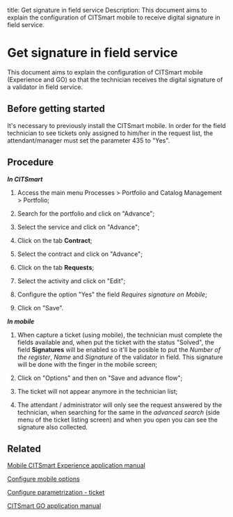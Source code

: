 title: Get signature in field service
Description: This document aims to explain the configuration of CITSmart mobile to receive digital signature in field service.
# Get signature in field service

This document aims to explain the configuration of CITSmart mobile (Experience and GO) so that the
technician receives the digital signature of a validator in field service.

Before getting started
----------------------

It's necessary to previously install the CITSmart mobile. In order for the field technician to see tickets only assigned to
him/her in the request list, the attendant/manager must set the parameter 435 to "Yes".

Procedure
---------

***In CITSmart***

1.  Access the main menu Processes \> Portfolio and Catalog Management \>
    Portfolio;

2.  Search for the portfolio and click on "Advance";

3.  Select the service and click on "Advance";

4.  Click on the tab **Contract**;

5.  Select the contract and click on "Advance";

6.  Click on the tab **Requests**;

7.  Select the activity and click on "Edit";

8.  Configure the option "Yes" the field *Requires signature on Mobile*;

9.  Click on "Save".

***In mobile***

1.  When capture a ticket (using mobile), the technician must complete the
    fields available and, when put the ticket with the status "Solved", the
    field **Signatures** will be enabled so it'll be posible to put the *Number
    of the register*, *Name* and *Signature* of the validator in field. This
    signature will be done with the finger in the mobile screen;

2.  Click on "Options" and then on "Save and advance flow";

3.  The ticket will not appear anymore in the technician list;

4.  The attendant / administrator will only see the request answered by the technician, when searching for the same in the *advanced search* (side menu of the ticket listing screen) and when you open you can see the signature also collected.

Related
------

[Mobile CITSmart Experience application manual](/en-us/citsmart-platform-9/additional-features/mobile-and-field-service/apps/citsmart-app.html)

[Configure mobile options](/en-us/citsmart-platform-9/additional-features/mobile-and-field-service/configuration/configure-mobile-options.html)

[Configure parametrization - ticket](/en-us/citsmart-platform-9/platform-administration/parameters-list/configure-parametrization-ticket.html)

[CITSmart GO application manual](/en-us/citsmart-platform-9/additional-features/mobile-and-field-service/apps/citsmart-field-service-manual.html)

<!-- !!! tip "About"

    <b>Product/Version:</b> CITSmart | 9.00 &nbsp;&nbsp;
    <b>Updated:</b>02/20/2021 – Anna Martins
